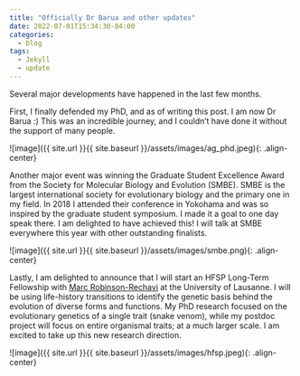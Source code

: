 ```yaml
---
title: "Officially Dr Barua and other updates"
date: 2022-07-01T15:34:30-04:00
categories:
  - blog
tags:
  - Jekyll
  - update
---
```

Several major developments have happened in the last few months. 

First, I finally defended my PhD, and as of writing this post. I am now Dr Barua :) 
This was an incredible journey, and I couldn’t have done it without the support of many people.


![image]({{ site.url }}{{ site.baseurl }}/assets/images/ag_phd.jpeg){: .align-center}


Another major event was winning the Graduate Student Excellence Award from the Society for Molecular Biology and Evolution (SMBE). SMBE is the largest international society for evolutionary biology and the primary one in my field. In 2018 I attended their conference in Yokohama and was so inspired by the graduate student symposium.  I made it a goal to one day speak there. I am delighted to have achieved this! I will talk at SMBE everywhere this year with other outstanding finalists.


![image]({{ site.url }}{{ site.baseurl }}/assets/images/smbe.png){: .align-center}


Lastly, I am delighted to announce that I will start an HFSP Long-Term Fellowship with [Marc Robinson-Rechavi](https://www.unil.ch/dee/robinson-rechavi-group) at the University of Lausanne. I will be using life-history transitions to identify the genetic basis behind the evolution of diverse forms and functions. My PhD research focused on the evolutionary genetics of a single trait (snake venom), while my postdoc project will focus on entire organismal traits; at a much larger scale. I am excited to take up this new research direction. 


![image]({{ site.url }}{{ site.baseurl }}/assets/images/hfsp.jpeg){: .align-center}